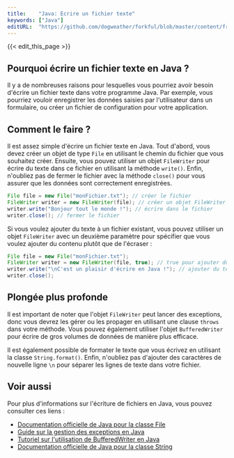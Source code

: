 ```yaml
---
title:    "Java: Ecrire un fichier texte"
keywords: ["Java"]
editURL:  "https://github.com/dogweather/forkful/blob/master/content/fr/java/writing-a-text-file.md"
---
```


{{< edit_this_page >}}

## Pourquoi écrire un fichier texte en Java ?

Il y a de nombreuses raisons pour lesquelles vous pourriez avoir besoin d'écrire un fichier texte dans votre programme Java. Par exemple, vous pourriez vouloir enregistrer les données saisies par l'utilisateur dans un formulaire, ou créer un fichier de configuration pour votre application.

## Comment le faire ?

Il est assez simple d'écrire un fichier texte en Java. Tout d'abord, vous devez créer un objet de type `File` en utilisant le chemin du fichier que vous souhaitez créer. Ensuite, vous pouvez utiliser un objet `FileWriter` pour écrire du texte dans ce fichier en utilisant la méthode `write()`. Enfin, n'oubliez pas de fermer le fichier avec la méthode `close()` pour vous assurer que les données sont correctement enregistrées.

```Java
File file = new File("monFichier.txt"); // créer le fichier
FileWriter writer = new FileWriter(file); // créer un objet FileWriter
writer.write("Bonjour tout le monde !"); // écrire dans le fichier
writer.close(); // fermer le fichier
```

Si vous voulez ajouter du texte à un fichier existant, vous pouvez utiliser un objet `FileWriter` avec un deuxième paramètre pour spécifier que vous voulez ajouter du contenu plutôt que de l'écraser :

```Java
File file = new File("monFichier.txt");
FileWriter writer = new FileWriter(file, true); // true pour ajouter du contenu
writer.write("\nC'est un plaisir d'écrire en Java !"); // ajouter du texte
writer.close();
```

## Plongée plus profonde

Il est important de noter que l'objet `FileWriter` peut lancer des exceptions, donc vous devrez les gérer ou les propager en utilisant une clause `throws` dans votre méthode. Vous pouvez également utiliser l'objet `BufferedWriter` pour écrire de gros volumes de données de manière plus efficace.

Il est également possible de formater le texte que vous écrivez en utilisant la classe `String.format()`. Enfin, n'oubliez pas d'ajouter des caractères de nouvelle ligne `\n` pour séparer les lignes de texte dans votre fichier.

## Voir aussi

Pour plus d'informations sur l'écriture de fichiers en Java, vous pouvez consulter ces liens :

- [Documentation officielle de Java pour la classe File](https://docs.oracle.com/javase/8/docs/api/java/io/File.html)
- [Guide sur la gestion des exceptions en Java](https://www.baeldung.com/java-exceptions)
- [Tutoriel sur l'utilisation de BufferedWriter en Java](https://www.codejava.net/java-se/file-io/java-bufferedwriter-tutorial-for-text-files)
- [Documentation officielle de Java pour la classe String](https://docs.oracle.com/javase/8/docs/api/java/lang/String.html)